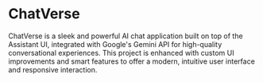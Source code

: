 # ChatVerse
ChatVerse is a sleek and powerful AI chat application built on top of the Assistant UI, integrated with Google's Gemini API for high-quality conversational experiences. This project is enhanced with custom UI improvements and smart features to offer a modern, intuitive user interface and responsive interaction.
